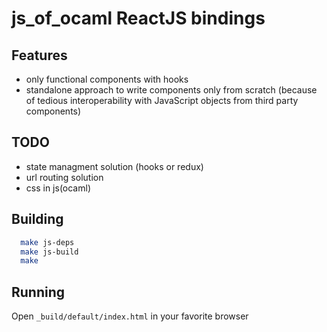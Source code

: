 # js_of_ocaml ReactJS bindings

## Features
- only functional components with hooks
- standalone approach to write components only from scratch (because of tedious interoperability with JavaScript objects from third party components)

## TODO
- state managment solution (hooks or redux)
- url routing solution
- css in js(ocaml)

## Building
```sh
  make js-deps
  make js-build
  make
```

## Running
Open `_build/default/index.html` in your favorite browser
